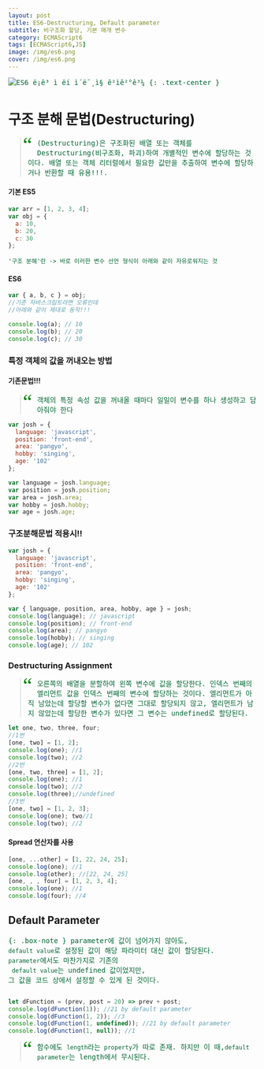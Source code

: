 ```yaml
---
layout: post
title: ES6-Destructuring, Default parameter
subtitle: 비구조화 할당, 기본 매개 변수
category: ECMAScript6
tags: [ECMAScript6,JS]
image: /img/es6.png
cover: /img/es6.png
---
```


![ES6 ë¡ê³ ì ëí ì´ë¯¸ì§ ê²ìê²°ê³¼](https://encrypted-tbn0.gstatic.com/images?q=tbn:ANd9GcQZQDfcv4WVz-yyJJNhDs4cuyKju7OuSkA4gaj9D2BXYVPvhSIqBw)
{: .text-center }

# 구조 분해 문법(Destructuring)

<style>
blockquote:before {
  content: "\201C";
  font-size: 3em;
  font-family: Georgia;
  color: green;
  float: left;
  margin: -10px 10px 0px -10px;
}
p{
    font-family:Monospace;
    color:#006633;
}
</style>
<blockquote>

<p>(Destructuring)은 구조화된 배열 또는 객체를 Destructuring(비구조화, 파괴)하여 개별적인 변수에 할당하는 것이다. 배열 또는 객체 리터럴에서 필요한 값만을 추출하여 변수에 할당하거나 반환할 때 유용!!!. </p>
</blockquote>


#### 기본 ES5

```js
var arr = [1, 2, 3, 4];
var obj = {
  a: 10,
  b: 20,
  c: 30
};

```

`'구조 분해'란 -> 바로 이러한 변수 선언 형식이 아래와 같이 자유로워지는 것`
#### ES6

```js
var { a, b, c } = obj;
//기존 자바스크립트라면 오류인데
//아래와 같이 제대로 동작!!!

console.log(a); // 10
console.log(b); // 20
console.log(c); // 30
```
### 특정 객체의 값을 꺼내오는 방법

#### 기존문법!!!
>객체의 특정 속성 값을 꺼내올 때마다 일일이 변수를 하나 생성하고 담아줘야 한다

```js
var josh = {
  language: 'javascript',
  position: 'front-end',
  area: 'pangyo',
  hobby: 'singing',
  age: '102'
};

var language = josh.language;
var position = josh.position;
var area = josh.area;
var hobby = josh.hobby;
var age = josh.age;
```

### 구조분해문법 적용시!!

```js
var josh = {
  language: 'javascript',
  position: 'front-end',
  area: 'pangyo',
  hobby: 'singing',
  age: '102'
};

var { language, position, area, hobby, age } = josh;
console.log(language); // javascript
console.log(position); // front-end
console.log(area); // pangyo
console.log(hobby); // singing
console.log(age); // 102
```

### Destructuring Assignment
>오른쪽의 배열을 분할하여 왼쪽 변수에 값을 할당한다. 인덱스 번째의 엘리먼트 값을 인덱스 번째의 변수에 할당하는 것이다. 엘리먼트가 아직 남았는데 할당할 변수가 없다면 그대로 할당되지 않고, 엘리먼트가 남지 않았는데 할당한 변수가 있다면 그 변수는 undefined로 할당된다.

```js
let one, two, three, four;
//1번
[one, two] = [1, 2];
console.log(one); //1
console.log(two); //2
//2번
[one, two, three] = [1, 2];
console.log(one); //1
console.log(two); //2
console.log(three);//undefined
//3번
[one, two] = [1, 2, 3];
console.log(one); two//1
console.log(two); //2
```
#### Spread 연산자를 사용

```js
[one, ...other] = [1, 22, 24, 25];
console.log(one); //1
console.log(other); //[22, 24, 25]
[one, , , four] = [1, 2, 3, 4];
console.log(one); //1
console.log(four); //4
```


## Default Parameter

{: .box-note }
parameter에 값이 넘어가지 않아도,<br>
`default value`로 설정된 값이 해당 파라미터 대신 값이 할당된다.<br>  `parameter`에서도 마찬가지로 기존의<br>` default value`는 undefined 값이었지만,<br> 그 값을 코드 상에서 설정할 수 있게 된 것이다.

```js

let dFunction = (prev, post = 20) => prev + post;
console.log(dFunction(1)); //21 by default parameter
console.log(dFunction(1, 2)); //3
console.log(dFunction(1, undefined)); //21 by default parameter
console.log(dFunction(1, null)); //1
```

>함수에도 `length`라는` property`가 따로 존재. 하지만  이 때,`default parameter`는 length에서 무시된다.
